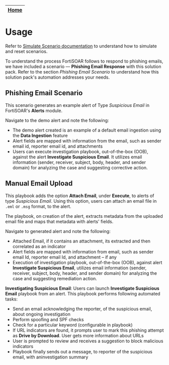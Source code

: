 | [Home](https://github.com/fortinet-fortisoar/solution-pack-phishing-email-response/blob/develop/README.md) |
|--------------------------------------------|

# Usage

Refer to [Simulate Scenario documentation](https://github.com/fortinet-fortisoar/solution-pack-soc-simulator/blob/develop/docs/usage.md) to understand how to simulate and reset scenarios.

To understand the process FortiSOAR follows to respond to phishing emails, we have included a scenario &mdash; **Phishing Email Response** with this solution pack. Refer to the section *Phishing Email Scenario* to understand how this solution pack's automation addresses your needs.

## Phishing Email Scenario
This scenario generates an example alert of Type *Suspicious Email* in FortiSOAR's **Alerts** module.

Navigate to the demo alert and note the following:

- The demo alert created is an example of a default email ingestion using the **Data Ingestion** feature
- Alert fields are mapped with information from the email, such as sender email id, reporter email id, and attachments
- Users can execute investigation playbook, out-of-the-box (OOB), against the alert **Investigate Suspicious Email**. It utilizes email information (sender, receiver, subject, body, header, and sender domain) for analyzing the case and suggesting corrective action.

## Manual Email Upload

This playbook adds the option **Attach Email**, under **Execute**, to alerts of type *Suspicious Email*. Using this option, users can attach an email file in `.eml` or `.msg` format, to the alert. 

The playbook, on creation of the alert, extracts metadata from the uploaded email file and maps that metadata with alerts' fields.

Navigate to generated alert and note the following:
- Attached  Email, if it contains an attachment, its extracted and then correlated as an indicator 
- Alert fields are mapped with information from email, such as sender email Id, reporter email Id, and attachment &ndash; if any
- Execution of investigation playbook, out-of-the-box (OOB), against alert **Investigate Suspicious Email**, utilizes email information (sender, receiver, subject, body, header, and sender domain) for analyzing the case and suggesting remediation action.

**Investigating Suspicious Email**: Users can launch **Investigate Suspicious Email** playbook from an alert. This playbook performs following automated tasks:

- Send an email acknowledging the reporter, of the suspicious email, about ongoing investigation 
- Perform spoofing and SPF checks
- Check for a particular keyword (configurable in playbook)
- If URL indicators are found, it prompts user to mark this phishing attempt as **Drive by Download**. User gets more information about URLs
- User is prompted to review and receives a suggestion to block malicious indicators
- Playbook finally sends out a message, to reporter of the suspicious email, with aninvestigation summary
